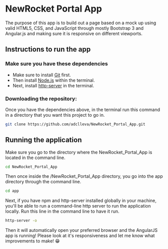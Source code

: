 # NewRocket Portal App

The purpose of this app is to build out a page based on a mock up using valid HTML5, CSS, and JavaScript through mostly
Bootstrap 3 and Angular.js and making sure it is responsive on different viewports.

## Instructions to run the app

### Make sure you have these dependencies 
- Make sure to install [Git](https://git-scm.com/download) first. 
- Then install [Node.js](https://nodejs.org/en/download/current/) within the terminal.
- Next, install [http-server](https://www.npmjs.com/package/http-server) in the terminal.

### Downloading the repository:

Once you have the dependencies above, in the terminal run this command in a directory that you want this project to go in.
``` bash
git clone https://github.com/adclleva/NewRocket_Portal_App.git
```

## Running the application

Make sure you go to the directory where the NewRocket_Portal_App is located in the command line.
``` bash
cd NewRocket_Portal_App
```

Then once inside the /NewRocket_Portal_App directory, you go into the app directory through the command line.
``` bash
cd app
```

Next, if you have npm and http-server installed globally in your machine, you'll be able to run a command-line http server to run the application locally. Run this line in the command line to have it run.
``` bash
http-server -o
```

Then it will automatically open your preferred browser and the AngularJS app is running!
Please look at it's responsiveness and let me know what improvements to make! :grin:
